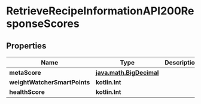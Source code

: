 
# RetrieveRecipeInformationAPI200ResponseScores

## Properties
| Name | Type | Description | Notes |
| ------------ | ------------- | ------------- | ------------- |
| **metaScore** | [**java.math.BigDecimal**](java.math.BigDecimal.md) |  |  [optional] |
| **weightWatcherSmartPoints** | **kotlin.Int** |  |  [optional] |
| **healthScore** | **kotlin.Int** |  |  [optional] |



